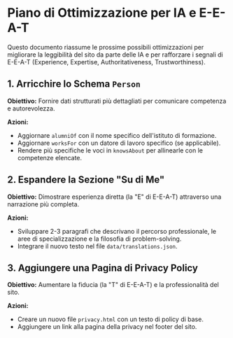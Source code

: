 # Piano di Ottimizzazione per IA e E-E-A-T

Questo documento riassume le prossime possibili ottimizzazioni per migliorare la leggibilità del sito da parte delle IA e per rafforzare i segnali di E-E-A-T (Experience, Expertise, Authoritativeness, Trustworthiness).

## 1. Arricchire lo Schema `Person`

**Obiettivo:** Fornire dati strutturati più dettagliati per comunicare competenza e autorevolezza.

**Azioni:**
- Aggiornare `alumniOf` con il nome specifico dell'istituto di formazione.
- Aggiornare `worksFor` con un datore di lavoro specifico (se applicabile).
- Rendere più specifiche le voci in `knowsAbout` per allinearle con le competenze elencate.

## 2. Espandere la Sezione "Su di Me"

**Obiettivo:** Dimostrare esperienza diretta (la "E" di E-E-A-T) attraverso una narrazione più completa.

**Azioni:**
- Sviluppare 2-3 paragrafi che descrivano il percorso professionale, le aree di specializzazione e la filosofia di problem-solving.
- Integrare il nuovo testo nel file `data/translations.json`.

## 3. Aggiungere una Pagina di Privacy Policy

**Obiettivo:** Aumentare la fiducia (la "T" di E-E-A-T) e la professionalità del sito.

**Azioni:**
- Creare un nuovo file `privacy.html` con un testo di policy di base.
- Aggiungere un link alla pagina della privacy nel footer del sito.
